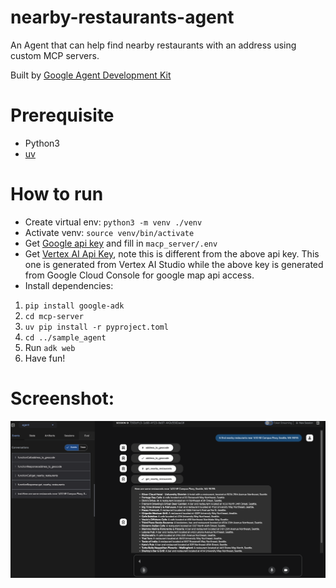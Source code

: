# nearby-restaurants-agent
An Agent that can help find nearby restaurants with an address using custom MCP servers.

Built by [Google Agent Development Kit](https://github.com/google/adk-python)

# Prerequisite

* Python3
* [uv](https://docs.astral.sh/uv/getting-started/installation/)

# How to run

* Create virtual env: `python3 -m venv ./venv`
* Activate venv: `source venv/bin/activate`
* Get [Google api key](https://cloud.google.com/docs/authentication/api-keys) and fill in `macp_server/.env`
* Get [Vertex AI Api Key](https://google.github.io/adk-docs/get-started/quickstart/#set-up-the-model), note this is different from the above api key. This one is generated from Vertex AI Studio while the above key is generated from Google Cloud Console for google map api access.
* Install dependencies: 
1. `pip install google-adk`
2. `cd mcp-server`
3. `uv pip install -r pyproject.toml`
4. `cd ../sample_agent`
5. Run `adk web`
6. Have fun!

# Screenshot:
![alt text](image.png)